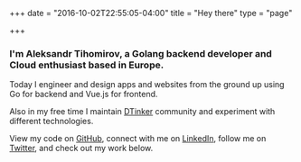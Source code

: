 +++
date = "2016-10-02T22:55:05-04:00"
title = "Hey there"
type = "page"

+++
### I'm **Aleksandr Tihomirov**, a **Golang backend developer** and **Cloud enthusiast** based in Europe.

Today I engineer and design apps and websites from the ground up using Go for backend and Vue.js for frontend.

Also in my free time I maintain [DTinker](https://discord.gg/EDwd5wr) community and experiment with different technologies.

View my code on [GitHub](https://github.com/zet4), connect with me on [LinkedIn](https://linkedin.com/in/aleksandrtihomirov), follow me on [Twitter](https://twitter.com/ZetaFoxgirl), and check out my work below.